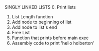 SINGLY LINKED LISTS
0. Print lists
1. List Length function
2. Add node to beginning of list
3. Add node to list's end
4. Free List
5. Function that prints before main exec
6. Assembly code to print 'hello holberton'

